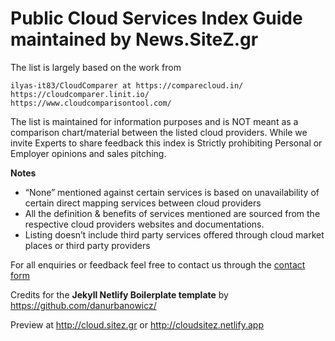 # Public Cloud Services Index Guide maintained by News.SiteZ.gr

The list is largely based on the work from

    ilyas-it83/CloudComparer at https://comparecloud.in/
    https://cloudcomparer.linit.io/
    https://www.cloudcomparisontool.com/

The list is maintained for information purposes and is NOT meant as a comparison chart/material between the listed cloud providers. While we invite Experts to share feedback this index is Strictly prohibiting Personal or Employer opinions and sales pitching.

**Notes**
   
 - “None” mentioned against certain services is based on unavailability
   of certain direct mapping services between cloud providers
 - All the definition & benefits of services mentioned are sourced from the respective cloud providers websites and documentations.
 - Listing doesn’t include third party services offered through cloud market places or third party providers
       

For all enquiries or feedback feel free to contact us through the [contact form](http://cloudsitez.netlify.app/contact)

Credits for the **Jekyll Netlify Boilerplate template** by https://github.com/danurbanowicz/

Preview at http://cloud.sitez.gr or http://cloudsitez.netlify.app

